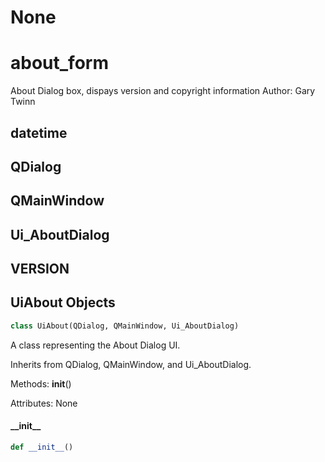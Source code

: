 # None

<a id="about_form"></a>

# about\_form

About Dialog box, dispays version and copyright information
Author: Gary Twinn

<a id="about_form.datetime"></a>

## datetime

<a id="about_form.QDialog"></a>

## QDialog

<a id="about_form.QMainWindow"></a>

## QMainWindow

<a id="about_form.Ui_AboutDialog"></a>

## Ui\_AboutDialog

<a id="about_form.VERSION"></a>

## VERSION

<a id="about_form.UiAbout"></a>

## UiAbout Objects

```python
class UiAbout(QDialog, QMainWindow, Ui_AboutDialog)
```

A class representing the About Dialog UI.

Inherits from QDialog, QMainWindow, and Ui_AboutDialog.

Methods:
    __init__()

Attributes:
    None

<a id="about_form.UiAbout.__init__"></a>

#### \_\_init\_\_

```python
def __init__()
```

